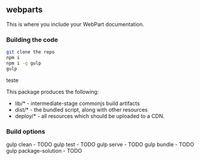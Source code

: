 ## webparts

This is where you include your WebPart documentation.

### Building the code

```bash
git clone the repo
npm i
npm i -g gulp
gulp
```
teste

This package produces the following:

* lib/* - intermediate-stage commonjs build artifacts
* dist/* - the bundled script, along with other resources
* deploy/* - all resources which should be uploaded to a CDN.

### Build options

gulp clean - TODO
gulp test - TODO
gulp serve - TODO
gulp bundle - TODO
gulp package-solution - TODO
